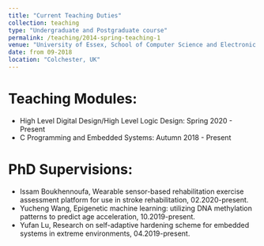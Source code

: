 ```yaml
---
title: "Current Teaching Duties"
collection: teaching
type: "Undergraduate and Postgraduate course"
permalink: /teaching/2014-spring-teaching-1
venue: "University of Essex, School of Computer Science and Electronic Engineering"
date: from 09-2018
location: "Colchester, UK"
---
```



Teaching Modules:
======
- High Level Digital Design/High Level Logic Design: Spring 2020 - Present
- C Programming and Embedded Systems: Autumn 2018 - Present

PhD Supervisions:
======
- Issam Boukhennoufa, Wearable sensor-based rehabilitation exercise assessment platform for use in stroke rehabilitation, 02.2020-present.
- Yucheng Wang, Epigenetic machine learning: utilizing DNA methylation patterns to predict age acceleration, 10.2019-present.
- Yufan Lu, Research on self-adaptive hardening scheme for embedded systems in extreme environments, 04.2019-present.



